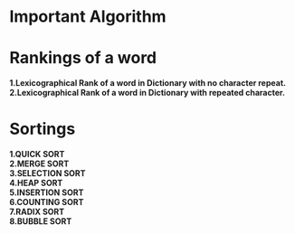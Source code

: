 # Important Algorithm</br>
# Rankings of a word</br>
<b>1.Lexicographical Rank of a word in Dictionary with no character repeat.</b></br>
<b>2.Lexicographical Rank of a word in Dictionary with repeated character.</b></br>
# Sortings</br>
<b>1.QUICK SORT</b></br>
<b>2.MERGE SORT</b></br>
<b>3.SELECTION SORT</b></br>
<b>4.HEAP SORT</b></br>
<b>5.INSERTION SORT</b></br>
<b>6.COUNTING SORT</b></br>
<b>7.RADIX SORT</b></br>
<b>8.BUBBLE SORT</b></br>
